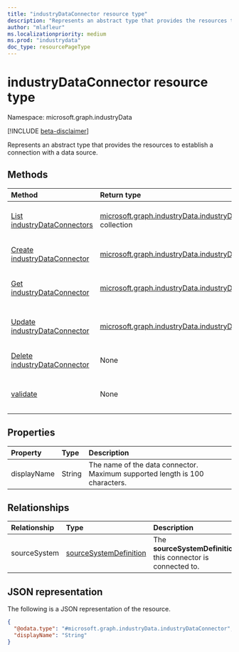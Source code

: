 ```yaml
---
title: "industryDataConnector resource type"
description: "Represents an abstract type that provides the resources to establish a connection with a data source."
author: "mlafleur"
ms.localizationpriority: medium
ms.prod: "industrydata"
doc_type: resourcePageType
---
```


# industryDataConnector resource type

Namespace: microsoft.graph.industryData

[!INCLUDE [beta-disclaimer](../../includes/beta-disclaimer.md)]

Represents an abstract type that provides the resources to establish a connection with a data source.

## Methods

| Method                                                                                        | Return type                                                                                                         | Description                                                                                                                     |
| :-------------------------------------------------------------------------------------------- | :------------------------------------------------------------------------------------------------------------------ | :------------------------------------------------------------------------------------------------------------------------------ |
| [List industryDataConnectors](../api/industrydata-industrydataroot-list-dataconnectors.md)    | [microsoft.graph.industryData.industryDataConnector](../resources/industrydata-industrydataconnector.md) collection | Get a list of the [industryDataConnector](../resources/industrydata-industrydataconnector.md) objects and their properties.     |
| [Create industryDataConnector](../api/industrydata-industrydataroot-post-dataconnectors.md)   | [microsoft.graph.industryData.industryDataConnector](../resources/industrydata-industrydataconnector.md)            | Create a new [industryDataConnector](../resources/industrydata-industrydataconnector.md) object.                                |
| [Get industryDataConnector](../api/industrydata-industrydataconnector-get.md)                 | [microsoft.graph.industryData.industryDataConnector](../resources/industrydata-industrydataconnector.md)            | Read the properties and relationships of an [industryDataConnector](../resources/industrydata-industrydataconnector.md) object. |
| [Update industryDataConnector](../api/industrydata-industrydataconnector-update.md)           | [microsoft.graph.industryData.industryDataConnector](../resources/industrydata-industrydataconnector.md)            | Update the properties of an [industryDataConnector](../resources/industrydata-industrydataconnector.md) object.                 |
| [Delete industryDataConnector](../api/industrydata-industrydataroot-delete-dataconnectors.md) | None                                                                                                                | Delete an [industryDataConnector](../resources/industrydata-industrydataconnector.md) object.                                   |
| [validate](../api/industrydata-industrydataconnector-validate.md)                             | None                                                                                                                | Perform validations applicable for the specific instance of the data connector.                                                 |

## Properties

| Property    | Type   | Description                                                                 |
| :---------- | :----- | :-------------------------------------------------------------------------- |
| displayName | String | The name of the data connector. Maximum supported length is 100 characters. |

## Relationships

| Relationship | Type                                                                          | Description                                                    |
| :----------- | :---------------------------------------------------------------------------- | :------------------------------------------------------------- |
| sourceSystem | [sourceSystemDefinition](../resources/industrydata-sourcesystemdefinition.md) | The **sourceSystemDefinition** this connector is connected to. |

## JSON representation

The following is a JSON representation of the resource.

<!-- {
  "blockType": "resource",
  "keyProperty": "id",
  "@odata.type": "microsoft.graph.industryData.industryDataConnector",
  "openType": false
}
-->

```json
{
  "@odata.type": "#microsoft.graph.industryData.industryDataConnector",
  "displayName": "String"
}
```
